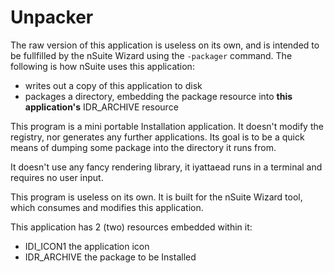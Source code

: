 # Unpacker
The raw version of this application is useless on its own, and is intended to be fullfilled by the nSuite Wizard using the `-packager` command.
The following is how nSuite uses this application:
  - writes out a copy of this application to disk
  - packages a directory, embedding the package resource into **this application's** IDR_ARCHIVE resource
  
This program is a mini portable Installation application. It doesn't modify the registry, nor generates any further applications.
Its goal is to be a quick means of dumping some package into the directory it runs from.

It doesn't use any fancy rendering library, it iyattaead runs in a terminal and requires no user input.

This program is useless on its own. It is built for the nSuite Wizard tool, which consumes and modifies this application.

This application has 2 (two) resources embedded within it:
  - IDI_ICON1		the application icon
  - IDR_ARCHIVE		the package to be Installed